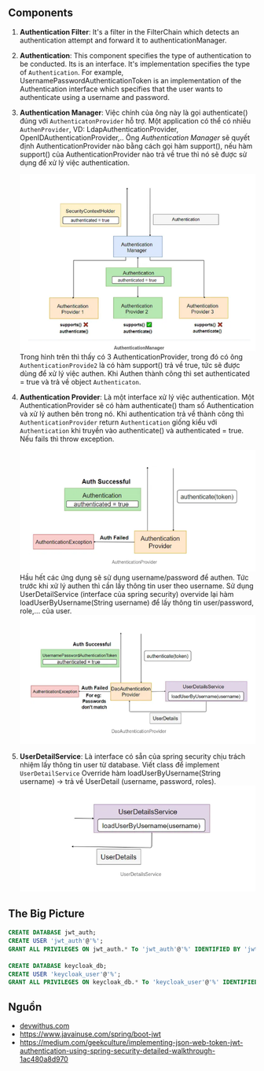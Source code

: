 ## Components

1. **Authentication Filter**: It's a filter in the FilterChain which detects an authentication attempt and forward it to authenticationManager.
2. **Authentication**: This component specifies the type of authentication to be conducted. Its is an interface. It's implementation specifies the type of `Authentication`. For example, UsernamePasswordAuthenticationToken is an implementation of the Authentication interface which specifies that the user wants to authenticate using a username and password.
3. **Authentication Manager**: Việc chính của ông này là gọi authenticate() đúng với `AuthenticatonProvider` hỗ trợ. Một application có thể có nhiều `AuthenProvider`, VD: LdapAuthenticationProvider, OpenIDAuthenticationProvider,.. Ông _Authentication Manager_ sẽ quyết định AuthenticationProvider nào bằng cách gọi hàm support(), nếu hàm support() của AuthenticationProvider nào trả về true thì nó sẽ được sử dụng để xử lý việc authentication.

    ![auth-1.png](imgs/auth-1.png)
    Trong hình trên thì thấy có 3 AuthenticationProvider, trong đó có ông `AuthenticationProvide2` là có hàm support() trả về true, tức sẽ được dùng để xử lý việc authen. Khi Authen thành công thì set authenticated = true và trả về object `Authenticaton`.

4. **Authentication Provider**: Là một interface xử lý việc authentication. Một AuthenticationProvider sẽ có hàm authenticate() tham số Authentication và xử lý authen bên trong nó. Khi authentication trả về thành công thì `AuthenticationProvider` return `Authentication` giống kiểu với `Authentication` khi truyền vào authenticate() và authenticated = true. Nếu fails thì throw exception.

    ![auth-1.png](imgs/auth-2.png)
    Hầu hết các ứng dụng sẽ sử dụng username/password để authen. Tức trước khi xử lý authen thì cần lấy thông tin user theo username. Sử dụng UserDetailService (interface của spring security) overvide lại hàm loadUserByUsername(String username) để lấy thông tin user/password, role,... của user.   
    ![auth-1.png](imgs/auth-3.png)
5. **UserDetailService**: Là interface có sẵn của spring security chịu trách nhiệm lấy thông tin user từ database. Viết class để implement `UserDetailService` Override hàm loadUserByUsername(String username) -> trả về UserDetail (username, password, roles).
    ![auth-1.png](imgs/auth-4.png)


## The Big Picture



```sql
CREATE DATABASE jwt_auth;
CREATE USER 'jwt_auth'@'%';
GRANT ALL PRIVILEGES ON jwt_auth.* To 'jwt_auth'@'%' IDENTIFIED BY 'jwtAuth';

CREATE DATABASE keycloak_db;
CREATE USER 'keycloak_user'@'%';
GRANT ALL PRIVILEGES ON keycloak_db.* To 'keycloak_user'@'%' IDENTIFIED BY 'keycloak_password';
```

## Nguồn
- [devwithus.com](https://devwithus.com/spring-boot-rest-api-security-jwt/)
- https://www.javainuse.com/spring/boot-jwt
- https://medium.com/geekculture/implementing-json-web-token-jwt-authentication-using-spring-security-detailed-walkthrough-1ac480a8d970